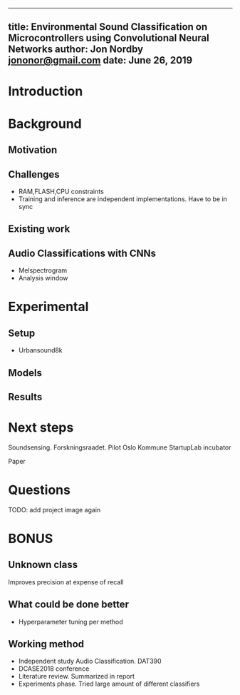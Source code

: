
---
title: Environmental Sound Classification on Microcontrollers using Convolutional Neural Networks
author: Jon Nordby <jononor@gmail.com>
date: June 26, 2019
---

# Introduction


# Background

## Motivation


## Challenges

- RAM,FLASH,CPU constraints
- Training and inference are independent implementations. Have to be in sync

## Existing work


## Audio Classifications with CNNs

- Melspectrogram
- Analysis window

# Experimental

## Setup

- Urbansound8k

## Models

## Results



# Next steps

Soundsensing.
Forskningsraadet. Pilot Oslo Kommune
StartupLab incubator

Paper


# Questions

TODO: add project image again

# BONUS

## Unknown class

Improves precision at expense of recall

## What could be done better

- Hyperparameter tuning per method

## Working method

- Independent study Audio Classification. DAT390
- DCASE2018 conference
- Literature review. Summarized in report
- Experiments phase. Tried large amount of different classifiers
